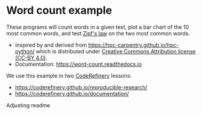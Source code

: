 

# Word count example

These programs will count words in a given text, plot a bar chart of the 10
most common words, and test [Zipf's
law](https://en.wikipedia.org/wiki/Zipf%27s_law) on the two most common words.

- Inspired by and derived from https://hpc-carpentry.github.io/hpc-python/
  which is distributed under
  [Creative Commons Attribution license (CC-BY 4.0)](https://creativecommons.org/licenses/by/4.0/).
- Documentation: https://word-count.readthedocs.io

We use this example in two [CodeRefinery](https://coderefinery.org/) lessons:
- https://coderefinery.github.io/reproducible-research/
- https://coderefinery.github.io/documentation/

Adjusting readme
